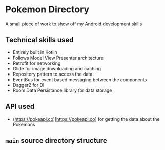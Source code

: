 # Pokemon Directory
A small piece of work to show off my Android development skills

## Technical skills used
- Entirely built in Kotlin
- Follows Model View Presenter architecture
- Retrofit for networking
- Glide for image downloading and caching
- Repository pattern to access the data
- EventBus for event based messaging between the components
- Dagger2 for DI
- Room Data Persistance library for data storage

## API used
- (https://pokeapi.co)[https://pokeapi.co] for getting the data about the Pokemons

## `main` source directory structure